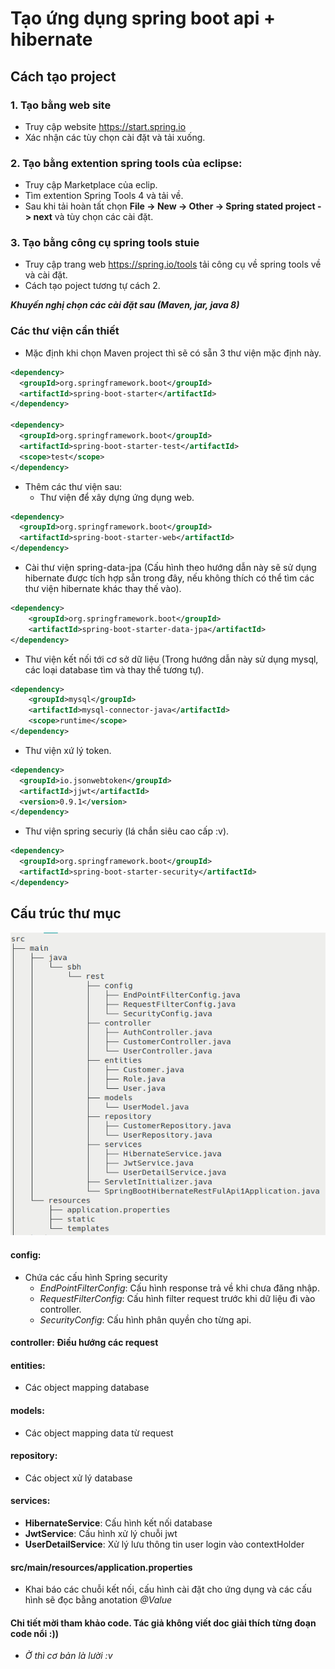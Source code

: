 # Tạo ứng dụng spring boot api + hibernate

## Cách tạo project
### 1. Tạo bằng web site
* Truy cập website https://start.spring.io
* Xác nhận các tùy chọn cài đặt và tải xuống.

### 2. Tạo bằng extention spring tools của eclipse:
* Truy cập Marketplace của eclip.
* Tìm extention Spring Tools 4 và tải về.
* Sau khi tải hoàn tất chọn **File -> New -> Other -> Spring stated project -> next** và tùy chọn các cài đặt.

### 3. Tạo bằng công cụ spring tools stuie
* Truy cập trang web https://spring.io/tools tải công cụ về spring tools về và cài đặt.
* Cách tạo poject tương tự cách 2.

***Khuyến nghị chọn các cài đặt sau (Maven, jar, java 8)***

### Các thư viện cần thiết
* Mặc định khi chọn Maven project thì sẽ có sẵn 3 thư viện mặc định này.
```xml
<dependency>
  <groupId>org.springframework.boot</groupId>
  <artifactId>spring-boot-starter</artifactId>
</dependency>

<dependency>
  <groupId>org.springframework.boot</groupId>
  <artifactId>spring-boot-starter-test</artifactId>
  <scope>test</scope>
</dependency>
```
* Thêm các thư viện sau:
  * Thư viện để xây dựng ứng dụng web.
```xml
<dependency>
  <groupId>org.springframework.boot</groupId>
  <artifactId>spring-boot-starter-web</artifactId>
</dependency>
```
  * Cài thư viện spring-data-jpa (Cấu hình theo hướng dẫn này sẽ sử dụng hibernate được tích hợp sẵn trong đây, nếu không thích có thể tìm các thư viện hibernate khác thay thế vào).
```xml
<dependency>
    <groupId>org.springframework.boot</groupId>
    <artifactId>spring-boot-starter-data-jpa</artifactId>
</dependency>
```
  * Thư viện kết nối tới cơ sở dữ liệu (Trong hướng dẫn này sử dụng mysql, các loại database tìm và thay thế tương tự).
```xml
<dependency>
    <groupId>mysql</groupId>
    <artifactId>mysql-connector-java</artifactId>
    <scope>runtime</scope>
</dependency>
```
  * Thư viện xứ lý token.
```xml
<dependency>
  <groupId>io.jsonwebtoken</groupId>
  <artifactId>jjwt</artifactId>
  <version>0.9.1</version>
</dependency>
```
  * Thư viện spring securiy (lá chắn siêu cao cấp :v).
```xml
<dependency>
  <groupId>org.springframework.boot</groupId>
  <artifactId>spring-boot-starter-security</artifactId>
</dependency>
```
## Cấu trúc thư mục
![clipboard.png](aLl2FIVnV-clipboard.png)
#### config:
* Chứa các cấu hình Spring security
  * *EndPointFilterConfig*: Cấu hình response trả về khi chưa đăng nhập.
  * *RequestFilterConfig*:  Cấu hình filter request trước khi dữ liệu đi vào controller.
  * *SecurityConfig*: Cấu hình phân quyền cho từng api.
#### controller: Điều hướng các request
#### entities:
* Các object mapping database
#### models: 
* Các object mapping data từ request
#### repository: 
* Các object xử lý database
#### services: 
* **HibernateService**: Cấu hình kết nối database
* **JwtService**: Cấu hình xử lý chuỗi jwt
* **UserDetailService**: Xử lý lưu thông tin user login vào contextHolder

#### src/main/resources/application.properties
* Khai báo các chuỗi kết nối, cấu hình cài đặt cho ứng dụng và các cấu hình sẽ đọc bằng anotation *@Value*

#### Chi tiết mời tham khảo code. Tác giả không  viết doc giải thích từng đoạn code nổi :))
* *Ờ thì cơ bản là lười :v*